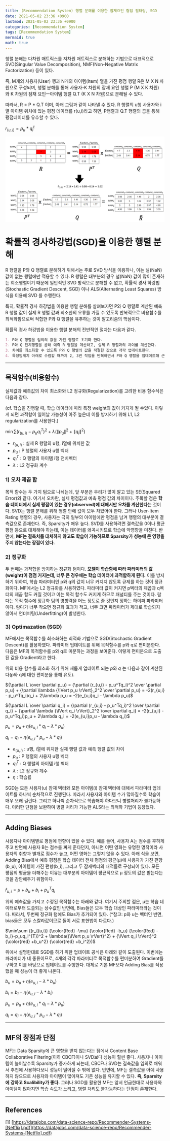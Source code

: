 ```yaml
---
title: (Recommendation System) 행렬 분해를 이용한 잠재요인 협업 필터링, SGD
date: 2021-05-02 23:36 +0900
lastmod: 2021-05-02 23:36 +0900
categories: [Recommendation System]
tags: [Recommendation System]
mermaid: true
math: true
---
```


행렬 분해는 다차원 매트릭스를 저차원 매트릭스로 분해하는 기법으로 대표적으로 SVD(Singular Value Decomposition), NMF(Non-Negative Matrix Factorization) 등이 있다.

즉, M개의 사용자(User) 행과 N개의 아이템(Item) 열을 가진 평점 행렬 R은 M X N 차원으로 구성되며, 행렬 분해를 통해 사용자-K 차원의 잠재 요인 행렬 P (M X K 차원)와 K 차원의 잠재 요인ㅡ아이템 행렬 Q.T (K X N 차원)으로 분해될 수 있다.

 따라서, R = P * Q.T 이며, 아래 그림과 같이 나타낼 수 있다. R 행렬의 u행 사용자와 i열 아이템 위치에 있는 평점 데이터를 r(u,i)라고 하면, P행렬과 Q.T 행렬의 곱을 통해 평점데이터를 유추할 수 있다.

$r_{(u,i)}= p_u * q_i^t$

![Untitled](/assets/img/2021-05-02-RecommendationSystem1/Untitled.png)

# 확률적 경사하강법(SGD)을 이용한 행렬 분해

R 행렬을 P와 Q 행렬로 분해하기 위해서는 주로 SVD 방식을 이용하나, 이는 널(NaN) 값이 없는 행렬에만 적용할 수 있다. R 행렬은 대부분의 경우 널(NaN) 값이 많이 존재하는 희소행렬이기 때문에 일반적인 SVD 방식으로 분해할 수 없고, 확률적 경사 하강법(Stochastic Gradient Descent, SGD) 이나 ALS(Alternating Least Squares) 방식을 이용해 SVD 를 수행한다.

특히, 확률적 경사 하강법을 이용한 행렬 분해를 살펴보자면 P와 Q 행렬로 계산된 예측 R 행렬 값이 실제 R 행렬 값과 최소한의 오류를 가질 수 있도록 반복적으로 비용함수를 최적화함으로써 적합한 P와 Q 행렬을 유추하는 것이 알고리즘의 핵심이다.

확률적 경사 하강법을 이용한 행렬 분해의 전반적인 절차는 다음과 같다.

```markdown
1. P와 Q 행렬을 임의의 값을 가진 행렬로 초기화 한다.
2. P와 Q 전치행렬을 곱해 예측 R 행렬을 계산하고, 실제 R 행렬과의 차이를 계산한다.
3. 차이를 최소화할 수 있도록 P와 Q 행렬의 값을 적절한 값으로 각각 업데이트한다.
4. 특정임계치 아래로 수렴할 때까지 2, 3번 작업을 반복하면서 P와 Q 행렬을 업데이트해 근사화한다.
```

---

## 목적함수(비용함수)

실제값과 예측값의 차이 최소화와 L2 정규화(Regularization)를 고려한 비용 함수식은 다음과 같다.

(cf. 학습을 진행할 때, 학습 데이터에 따라 특정 weight의 값이 커지게 될 수있다. 이렇게 되면 과적합이 일어날 가능성이 아주 높은데 이를 방지하기 위해 L1, L2 regularization를 사용한다.)

$\min\sum {(r_{(u,i)}-p_uq_i^{T})^2 + \lambda({\lVert p_u \rVert}^2} + {\lVert q_i \rVert}^2)$

- $r_{(u,i)}$ : 실제 R 행렬의 u행, i열에 위치한 값
- $p_u$ : P 행렬의 사용자 u행 벡터
- $q_i^{T}$ : Q 행렬의 아이템 i행 전치벡터
- $\lambda$ : L2 정규화 계수

### **1) 오차 제곱 합**

목적 함수는 두 가지 텀으로 나뉘는데, 앞 부분은 우리가 많이 알고 있는 SE(Squared Error)와 같다. 여기서 오차란, 실제 평점값과 예측 평점 값의 차이이다. 주목할 점은 **학습 데이터에서 실제 평점이 있는 경우(observed)에 대해서만 오차를 계산한다**는 것이다. SVD는 행렬 분해를 위해 행렬 안에 값이 모두 차있어야 한다. 그러나 User-Item Rating 행렬의 경우, 사용자는 극히 일부의 아이템에만 평점을 남겨 행렬의 대부분이 결측값으로 존재한다. 즉, Sparsity가 매우 높다. SVD를 사용하려면 결측값을 0이나 평균 평점 등으로 대체해야 하는데, 이는 데이터를 왜곡시키므로 학습에 악영향을 미친다. 반면에, **MF는 결측치를 대체하지 않고도 학습이 가능하므로 Sparsity가 성능에 큰 영향을 주지 않는다는 장점이 있다.**

### **2) 정규화**

두 번째는 과적합을 방지하는 정규화 텀이다. **모델이 학습함에 따라 파라미터의 값(weight)이 점점 커지는데, 너무 큰 경우에는 학습 데이터에 과적합하게 된다.** 이를 방지하기 위하여, 학습 파라미터인 p와 q의 값이 너무 커지지 않도록 규제를 하는 것이 정규화이다. MF에서는 L2 정규화를 사용하였다. 파라미터 값이 커지면 p벡터의 제곱과 q벡터의 제곱 합도 커질 것이고 이는 목적 함수도 커지게 하므로 패널티를 주는 것이다. 람다는 목적 함수에 정규화 텀의 영향력을 어느 정도로 줄 것인지 정하는 하이퍼 파라미터이다. 람다가 너무 작으면 정규화 효과가 적고, 너무 크면 파라미터가 제대로 학습되지 않아서 언더피팅(Underfitting)이 발생한다.

### **3) Optimazation (SGD)**

MF에서는 목적함수를 최소화하는 최적화 기법으로 SGD(Stochastic Gradient Descent)를 활용하였다. 파라미터 업데이트를 위해 목적함수를 p와 q로 편미분한다. 다음은 MF의 목적함수를 p와 q로 미분하는 과정을 보여준다. 이렇게 편미분으로 도출된 값을 Gradient라고 한다.

위의 비용 함수를 최소화 하기 위해 새롭게 업데이트 되는 $p$와 $q$ 는 다음과 같이 계산된다(p와 q에 대한 편미분을 통해 유도). 

${\partial L \over \partial p_u} = {\partial (r_{u,i} - p_u^Tq_i)^2 \over \partial p_u} + {\partial \lambda {\lVert p_u \rVert}_2^2 \over \partial p_u} = -2(r_{u,i} - p_u^Tq_i)q_i + 2\lambda p_u = -2(e_{u,i}q_i - \lambda p_u)$

${\partial L \over \partial q_i} = {\partial (r_{u,i} - p_u^Tq_i)^2 \over \partial q_i} + {\partial \lambda {\lVert q_i \rVert}_2^2 \over \partial q_i} = -2(r_{u,i} - p_u^Tq_i)p_u + 2\lambda q_i = -2(e_{u,i}p_u - \lambda q_i)$

$p_{u} = p_u + \eta(e_{u,i} * q_i - \lambda * p_u)$

$q_{i} = q_i + \eta(e_{u,i} * p_u - \lambda * q_i)$

- $e_{(u,i)}$ : u행, i열에 위치한 실제 행렬 값과 예측 행렬 값의 차이
- $p_u$ : P 행렬의 사용자 u행 벡터
- $q_i^{T}$ : Q 행렬의 아이템 i행 벡터
- $\lambda$ : L2 정규화 계수
- $\eta$ : 학습률

SGD는 모든 사용자(u) 잠재 벡터와 모든 아이템(i) 잠재 벡터에 대해서 파라미터 업데이트를 하나씩 순차적으로 진행된다. 따라서 사용자와 아이템 수가 많아질수록 학습이 매우 오래 걸린다. 그리고 하나씩 순차적으로 학습해야 하다보니 병렬처리가 불가능하다. 이러한 단점을 보완하여 병렬 처리가 가능한 ALS라는 최적화 기법이 등장했다.

---

## **Adding Biases**

사용자나 아이템별로 평점에 편향이 있을 수 있다. 예를 들어, 사용자 A는 점수를 후하게 주고 반면에 사용자 B는 점수를 짜게 준다던지, 아니면 어떤 영화는 유명한 명작이라 사용자의 취향과 별개로 점수가 높고, 어떤 영화는 그렇지 않을 수 있다. 아래 식을 보면, Adding Bias에서 예측 평점은 학습 데이터 전체 평점의 평균(μ)에 사용자가 가진 편향(b_u), 아이템이 가진 편향(b_i), 그리고 두 잠재벡터의 내적들로 구성되어 있다. 모든 평점의 평균을 더해주는 이유는 대부분의 아이템이 평균적으로 μ 정도의 값은 받는다는 것을 감안해주기 위함이다.

$\hat r_{u,i} = \mu + b_u + b_i + p_u^Tq_i$

위의 예측값을 가지고 수정된 목적함수는 아래와 같다. 여기서 주의할 점은, μ는 학습 데이터로부터 도출되는 상수값인 반면에, Bias들은 모두 학습 대상인 파라미터라는 것이다. 따라서, 두번째 정규화 텀에도 Bias가 추가되어 있다. (*참고: p와 u는 벡터인 반면, bias들은 모두 스칼라값이므로 둘이 서로 표현법이 다르다.)

$\min\sum {(r_{(u,i)} {\color{Red} -\mu} {\color{Red} -b_u} {\color{Red} -b_i}-p_uq_i^{T})^2 + \lambda({\lVert p_u \rVert}^2} + {\lVert q_i \rVert}^2 {\color{red} +b_u^2} {\color{red} +b_i^2})$

위에서 설명한대로 SGD를 하기 위한 업데이트 공식은 아래와 같이 도출된다. 이번에는 파라미터가 네 종류이므로, 4개의 각각 파라미터로 목적함수를 편미분하여 Gradient를 구하고 이를 바탕으로 업데이트를 수행한다. 대체로 기본 MF보다 Adding Bias를 적용했을 때 성능이 더 좋게 나온다.

$b_u = b_u + \eta(e_{u,i} - \lambda * b_u)$

$b_i = b_i + \eta(e_{u,i} - \lambda * b_i)$

$p_{u} = p_u + \eta(e_{u,i} * q_i - \lambda * p_u)$

$q_{i} = q_i + \eta(e_{u,i} * p_u - \lambda * q_i)$

---

## **MF의 장점과 단점**

MF는 Data Sparsity에 큰 영향을 받지 않는다는 점에서 Content Base Collaborative Filtering(이하 CBCF)이나 SVD보다 성능이 훨씬 좋다. 사용자나 아이템이 늘어날수록 Sparsity가 증가하게 되는데, CBCF나 SVD는 결측값을 임의로 채워서 추천에 사용하다보니 성능이 떨어질 수 밖에 없다. 반면에, MF는 결측값을 아예 사용하지 않으므로 사용자와 아이템이 많아져도 기존 성능을 유지할 수 있다. **즉, Sparsity에 강하고 Scalibility가 좋다.** 그러나 SGD를 활용한 MF는 앞서 언급한대로 사용자와 아이템이 많아지면 학습 속도가 느리고, 병렬 처리도 불가능하다는 단점이 존재한다.

---

## **References**

[1] [https://datajobs.com/data-science-repo/Recommender-Systems-[Netflix].pdf](https://datajobs.com/data-science-repo/Recommender-Systems-[Netflix].pdf)
